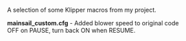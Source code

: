 A selection of some Klipper macros from my project.


<b>mainsail_custom.cfg</b> - Added blower speed to original code <br>
OFF on PAUSE, turn back ON when RESUME.
